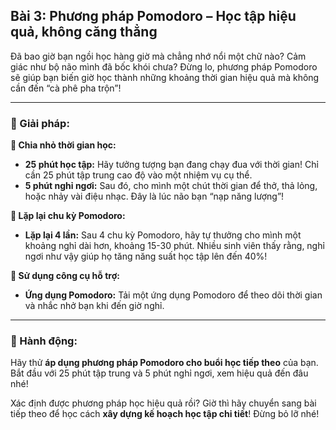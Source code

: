 ## Bài 3: Phương pháp Pomodoro – Học tập hiệu quả, không căng thẳng

Đã bao giờ bạn ngồi học hàng giờ mà chẳng nhớ nổi một chữ nào? Cảm giác như bộ não mình đã bốc khói chưa? Đừng lo, phương pháp Pomodoro sẽ giúp bạn biến giờ học thành những khoảng thời gian hiệu quả mà không cần đến “cà phê pha trộn”!

---

### 📌 Giải pháp:

**🔹 Chia nhỏ thời gian học:**
- **25 phút học tập:** Hãy tưởng tượng bạn đang chạy đua với thời gian! Chỉ cần 25 phút tập trung cao độ vào một nhiệm vụ cụ thể.
- **5 phút nghỉ ngơi:** Sau đó, cho mình một chút thời gian để thở, thả lỏng, hoặc nhảy vài điệu nhạc. Đây là lúc não bạn “nạp năng lượng”!

**🔹 Lặp lại chu kỳ Pomodoro:**
- **Lặp lại 4 lần:** Sau 4 chu kỳ Pomodoro, hãy tự thưởng cho mình một khoảng nghỉ dài hơn, khoảng 15-30 phút. Nhiều sinh viên thấy rằng, nghỉ ngơi như vậy giúp họ tăng năng suất học tập lên đến 40%!

**🔹 Sử dụng công cụ hỗ trợ:**
- **Ứng dụng Pomodoro:** Tải một ứng dụng Pomodoro để theo dõi thời gian và nhắc nhở bạn khi đến giờ nghỉ.

---

### 🚀 Hành động:

Hãy thử **áp dụng phương pháp Pomodoro cho buổi học tiếp theo** của bạn. Bắt đầu với 25 phút tập trung và 5 phút nghỉ ngơi, xem hiệu quả đến đâu nhé!

Xác định được phương pháp học hiệu quả rồi? Giờ thì hãy chuyển sang bài tiếp theo để học cách **xây dựng kế hoạch học tập chi tiết**! Đừng bỏ lỡ nhé!
